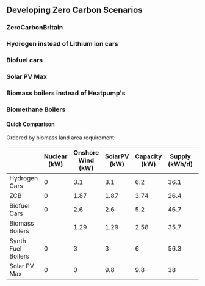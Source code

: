 ## Developing Zero Carbon Scenarios

### ZeroCarbonBritain

### Hydrogen instead of Lithium ion cars 

### Biofuel cars

### Solar PV Max

### Biomass boilers instead of Heatpump's

### Biomethane Boilers

#### Quick Comparison

Ordered by biomass land area requirement:

| | Nuclear (kW) | Onshore Wind (kW) | SolarPV (kW) | Capacity (kW) | Supply (kWh/d) | Liquid Store (kWh) | Gas store (kWh) | Biomass (m2) | Prc | Primary Energy |
|--------------------|-------------------|--------------|---------------|----------------|--------------------|-----------------|--------------|------|----------------|------|
| Hydrogen Cars | 0 | 3.1 | 3.1 | 6.2 | 36.1 | 1500 | 3000 | 266 | 2.80% | 1.54 |
| ZCB | 0 | 1.87 | 1.87 | 3.74 | 26.4 | 300 | 5800 | 492 | 5.30% | 1.56 |
| Biofuel Cars | 0 | 2.6 | 2.6 | 5.2 | 46.7 | 1600 | 4000 | 893 | 9.50% | 1.87 |
| Biomass Boilers |  | 1.29 | 1.29 | 2.58 | 35.7 | 250 | 1000 | 1014 | 10.80% | 1.21 |
| Synth Fuel Boilers | 0 | 3 | 3 | 6 | 56.3 | 6000 | 2000 | 1028 | 11.00% | 1.9 |
| Solar PV Max | 0 | 0 | 9.8 | 9.8 | 38 | 350 | 5000 | 1160 | 12.40% | 2.24 |
